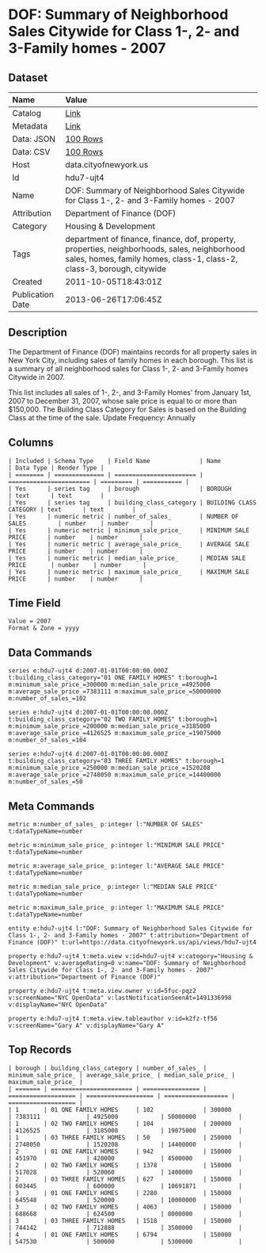 # DOF: Summary of Neighborhood Sales Citywide for Class 1-, 2- and 3-Family homes - 2007

## Dataset

| Name | Value |
| :--- | :---- |
| Catalog | [Link](https://catalog.data.gov/dataset/dof-summary-of-neighborhood-sales-citywide-for-class-1-2-and-3-family-homes-2007-64284) |
| Metadata | [Link](https://data.cityofnewyork.us/api/views/hdu7-ujt4) |
| Data: JSON | [100 Rows](https://data.cityofnewyork.us/api/views/hdu7-ujt4/rows.json?max_rows=100) |
| Data: CSV | [100 Rows](https://data.cityofnewyork.us/api/views/hdu7-ujt4/rows.csv?max_rows=100) |
| Host | data.cityofnewyork.us |
| Id | hdu7-ujt4 |
| Name | DOF: Summary of Neighborhood Sales Citywide for Class 1-, 2- and 3-Family homes - 2007 |
| Attribution | Department of Finance (DOF) |
| Category | Housing & Development |
| Tags | department of finance, finance, dof, property, properties, neighborhoods, sales, neighborhood sales, homes, family homes, class-1, class-2, class-3, borough, citywide |
| Created | 2011-10-05T18:43:01Z |
| Publication Date | 2013-06-26T17:06:45Z |

## Description

The Department of Finance (DOF) maintains records for all property sales in New York City, including sales of family homes in each borough. This list is a summary of all neighborhood sales for Class 1-, 2- and 3-Family homes Citywide in 2007.

This list includes all sales of 1-, 2-, and 3-Family Homes' from January 1st, 2007 to December 31, 2007, whose sale price is equal to or more than $150,000.  The Building Class Category for Sales is based on the Building Class at the time of the sale.
Update Frequency: Annually

## Columns

```ls
| Included | Schema Type    | Field Name              | Name                    | Data Type | Render Type |
| ======== | ============== | ======================= | ======================= | ========= | =========== |
| Yes      | series tag     | borough                 | BOROUGH                 | text      | text        |
| Yes      | series tag     | building_class_category | BUILDING CLASS CATEGORY | text      | text        |
| Yes      | numeric metric | number_of_sales_        | NUMBER OF SALES         | number    | number      |
| Yes      | numeric metric | minimum_sale_price_     | MINIMUM SALE PRICE      | number    | number      |
| Yes      | numeric metric | average_sale_price_     | AVERAGE SALE PRICE      | number    | number      |
| Yes      | numeric metric | median_sale_price_      | MEDIAN SALE PRICE       | number    | number      |
| Yes      | numeric metric | maximum_sale_price_     | MAXIMUM SALE PRICE      | number    | number      |
```

## Time Field

```ls
Value = 2007
Format & Zone = yyyy
```

## Data Commands

```ls
series e:hdu7-ujt4 d:2007-01-01T00:00:00.000Z t:building_class_category="01 ONE FAMILY HOMES" t:borough=1 m:minimum_sale_price_=300000 m:median_sale_price_=4925000 m:average_sale_price_=7383111 m:maximum_sale_price_=50000000 m:number_of_sales_=102

series e:hdu7-ujt4 d:2007-01-01T00:00:00.000Z t:building_class_category="02 TWO FAMILY HOMES" t:borough=1 m:minimum_sale_price_=200000 m:median_sale_price_=3185000 m:average_sale_price_=4126525 m:maximum_sale_price_=19075000 m:number_of_sales_=104

series e:hdu7-ujt4 d:2007-01-01T00:00:00.000Z t:building_class_category="03 THREE FAMILY HOMES" t:borough=1 m:minimum_sale_price_=250000 m:median_sale_price_=1520208 m:average_sale_price_=2748050 m:maximum_sale_price_=14400000 m:number_of_sales_=50
```

## Meta Commands

```ls
metric m:number_of_sales_ p:integer l:"NUMBER OF SALES" t:dataTypeName=number

metric m:minimum_sale_price_ p:integer l:"MINIMUM SALE PRICE" t:dataTypeName=number

metric m:average_sale_price_ p:integer l:"AVERAGE SALE PRICE" t:dataTypeName=number

metric m:median_sale_price_ p:integer l:"MEDIAN SALE PRICE" t:dataTypeName=number

metric m:maximum_sale_price_ p:integer l:"MAXIMUM SALE PRICE" t:dataTypeName=number

entity e:hdu7-ujt4 l:"DOF: Summary of Neighborhood Sales Citywide for Class 1-, 2- and 3-Family homes - 2007" t:attribution="Department of Finance (DOF)" t:url=https://data.cityofnewyork.us/api/views/hdu7-ujt4

property e:hdu7-ujt4 t:meta.view v:id=hdu7-ujt4 v:category="Housing & Development" v:averageRating=0 v:name="DOF: Summary of Neighborhood Sales Citywide for Class 1-, 2- and 3-Family homes - 2007" v:attribution="Department of Finance (DOF)"

property e:hdu7-ujt4 t:meta.view.owner v:id=5fuc-pqz2 v:screenName="NYC OpenData" v:lastNotificationSeenAt=1491336998 v:displayName="NYC OpenData"

property e:hdu7-ujt4 t:meta.view.tableauthor v:id=k2fz-tf56 v:screenName="Gary A" v:displayName="Gary A"
```

## Top Records

```ls
| borough | building_class_category | number_of_sales_ | minimum_sale_price_ | average_sale_price_ | median_sale_price_ | maximum_sale_price_ | 
| ======= | ======================= | ================ | =================== | =================== | ================== | =================== | 
| 1       | 01 ONE FAMILY HOMES     | 102              | 300000              | 7383111             | 4925000            | 50000000            | 
| 1       | 02 TWO FAMILY HOMES     | 104              | 200000              | 4126525             | 3185000            | 19075000            | 
| 1       | 03 THREE FAMILY HOMES   | 50               | 250000              | 2748050             | 1520208            | 14400000            | 
| 2       | 01 ONE FAMILY HOMES     | 942              | 150000              | 451970              | 420000             | 4500000             | 
| 2       | 02 TWO FAMILY HOMES     | 1378             | 150000              | 517028              | 520060             | 1400000             | 
| 2       | 03 THREE FAMILY HOMES   | 627              | 150000              | 603445              | 600000             | 10691871            | 
| 3       | 01 ONE FAMILY HOMES     | 2280             | 150000              | 645548              | 520000             | 10000000            | 
| 3       | 02 TWO FAMILY HOMES     | 4063             | 150000              | 688668              | 624500             | 8000000             | 
| 3       | 03 THREE FAMILY HOMES   | 1518             | 150000              | 744142              | 712888             | 3500000             | 
| 4       | 01 ONE FAMILY HOMES     | 6794             | 150000              | 547530              | 500000             | 5300000             | 
```